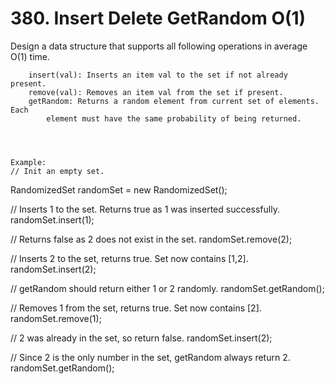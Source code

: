 # 380. Insert Delete GetRandom O(1)

Design a data structure that supports all following operations in average O(1)
        time.

    
    
        insert(val): Inserts an item val to the set if not already present.
        remove(val): Removes an item val from the set if present.
        getRandom: Returns a random element from current set of elements. Each
            element must have the same probability of being returned.
        
    
    

    Example:
    // Init an empty set.
RandomizedSet randomSet = new RandomizedSet();

// Inserts 1 to the set. Returns true as 1 was inserted successfully.
randomSet.insert(1);

// Returns false as 2 does not exist in the set.
randomSet.remove(2);

// Inserts 2 to the set, returns true. Set now contains [1,2].
randomSet.insert(2);

// getRandom should return either 1 or 2 randomly.
randomSet.getRandom();

// Removes 1 from the set, returns true. Set now contains [2].
randomSet.remove(1);

// 2 was already in the set, so return false.
randomSet.insert(2);

// Since 2 is the only number in the set, getRandom always return 2.
randomSet.getRandom();